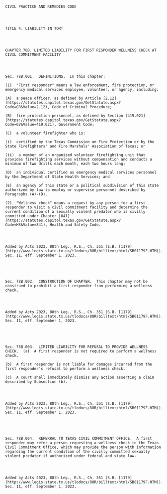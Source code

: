 ﻿
    
    
    	
    					
    
    
    CIVIL PRACTICE AND REMEDIES CODE
    
      
    
    
    TITLE 4. LIABILITY IN TORT
    
      
    
    
    CHAPTER 78B. LIMITED LIABILITY FOR FIRST RESPONDER WELLNESS CHECK AT CIVIL COMMITMENT FACILITY
    
      
    
    
    Sec. 78B.001.  DEFINITIONS.  In this chapter:
    
    (1)  "First responder" means a law enforcement, fire protection, or emergency medical services employee, volunteer, or agency, including:
    
    (A)  a peace officer, as defined by Article [2.12](https://statutes.capitol.texas.gov/GetStatute.aspx?Code=CR&Value=2.12), Code of Criminal Procedure;
    
    (B)  fire protection personnel, as defined by Section [419.021](https://statutes.capitol.texas.gov/GetStatute.aspx?Code=GV&Value=419.021), Government Code;
    
    (C)  a volunteer firefighter who is:
    
    (i)  certified by the Texas Commission on Fire Protection or by the State Firefighters' and Fire Marshals' Association of Texas; or
    
    (ii)  a member of an organized volunteer firefighting unit that provides firefighting services without compensation and conducts a minimum of two drills each month, each two hours long;
    
    (D)  an individual certified as emergency medical services personnel by the Department of State Health Services; and
    
    (E)  an agency of this state or a political subdivision of this state authorized by law to employ or supervise personnel described by Paragraphs (A)-(D).
    
    (2)  "Wellness check" means a request by any person for a first responder to visit a civil commitment facility and determine the current condition of a sexually violent predator who is civilly committed under Chapter [841](https://statutes.capitol.texas.gov/GetStatute.aspx?Code=HS&Value=841), Health and Safety Code.
    
    
    
    
    Added by Acts 2023, 88th Leg., R.S., Ch. 351 (S.B. [1179](http://www.legis.state.tx.us/tlodocs/88R/billtext/html/SB01179F.HTM)), Sec. 11, eff. September 1, 2023.
    
    
    
    
    
    Sec. 78B.002.  CONSTRUCTION OF CHAPTER.  This chapter may not be construed to prohibit a first responder from performing a wellness check.
    
    
    
    
    Added by Acts 2023, 88th Leg., R.S., Ch. 351 (S.B. [1179](http://www.legis.state.tx.us/tlodocs/88R/billtext/html/SB01179F.HTM)), Sec. 11, eff. September 1, 2023.
    
    
    
    
    
    Sec. 78B.003.  LIMITED LIABILITY FOR REFUSAL TO PROVIDE WELLNESS CHECK.  (a)  A first responder is not required to perform a wellness check.
    
    (b)  A first responder is not liable for damages incurred from the first responder's refusal to perform a wellness check.
    
    (c)  A court shall immediately dismiss any action asserting a claim described by Subsection (b).
    
    
    
    
    Added by Acts 2023, 88th Leg., R.S., Ch. 351 (S.B. [1179](http://www.legis.state.tx.us/tlodocs/88R/billtext/html/SB01179F.HTM)), Sec. 11, eff. September 1, 2023.
    
    
    
    
    
    Sec. 78B.004.  REFERRAL TO TEXAS CIVIL COMMITMENT OFFICE.  A first responder may refer a person requesting a wellness check to the Texas Civil Commitment Office, which may provide the person with information regarding the current condition of the civilly committed sexually violent predator if authorized under federal and state law.
    
    
    
    
    Added by Acts 2023, 88th Leg., R.S., Ch. 351 (S.B. [1179](http://www.legis.state.tx.us/tlodocs/88R/billtext/html/SB01179F.HTM)), Sec. 11, eff. September 1, 2023.
    
    
    
    
    				
